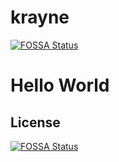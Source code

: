 # krayne
[![FOSSA Status](https://app.fossa.com/api/projects/git%2Bgithub.com%2Fgokrayne%2Fkrayne.svg?type=shield)](https://app.fossa.com/projects/git%2Bgithub.com%2Fgokrayne%2Fkrayne?ref=badge_shield)

# Hello World

## License
[![FOSSA Status](https://app.fossa.com/api/projects/git%2Bgithub.com%2Fgokrayne%2Fkrayne.svg?type=large)](https://app.fossa.com/projects/git%2Bgithub.com%2Fgokrayne%2Fkrayne?ref=badge_large)